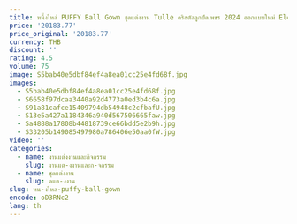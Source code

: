 ```yaml
---
title: หนึ่งไหล่ PUFFY Ball Gown ชุดแต่งงาน Tulle คริสตัลลูกปัดเพชร 2024 ออกแบบใหม่ Elegant ชุดเจ้าสาว CUSTOM Made JT50M
price: '20183.77'
price_original: '20183.77'
currency: THB
discount: ''
rating: 4.5
volume: 75
image: S5bab40e5dbf84ef4a8ea01cc25e4fd68f.jpg
images:
  - S5bab40e5dbf84ef4a8ea01cc25e4fd68f.jpg
  - S6658f97dcaa3440a92d4773a0ed3b4c6a.jpg
  - S91a81cafce15409794db54948c2cfbafU.jpg
  - S13e5a427a1184346a940d567506665faw.jpg
  - Sa4888a17808b44818739ce66bdd5e2b9h.jpg
  - S33205b149085497980a786406e50aa0fW.jpg
video: ''
categories:
  - name: งานแต่งงานและกิจกรรม
    slug: งานแต-งงานและก-จกรรม
  - name: ชุดแต่งงาน
    slug: ดแต-งงาน
slug: หน-งไหล-puffy-ball-gown
encode: oD3RNc2
lang: th
---
```

  